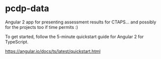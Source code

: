 # pcdp-data
Angular 2 app for presenting assessment results for CTAPS... and possibly for the projects too if time permits :)

To get started, follow the 5-minute quickstart guide for Angular 2 for TypeScript.

https://angular.io/docs/ts/latest/quickstart.html
